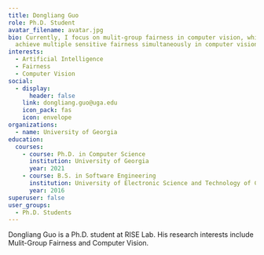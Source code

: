 ```yaml
---
title: Dongliang Guo
role: Ph.D. Student
avatar_filename: avatar.jpg
bio: Currently, I focus on mulit-group fairness in computer vision, which is
  achieve multiple sensitive fairness simultaneously in computer vision.
interests:
  - Artificial Intelligence
  - Fairness
  - Computer Vision
social:
  - display:
      header: false
    link: dongliang.guo@uga.edu
    icon_pack: fas
    icon: envelope
organizations:
  - name: University of Georgia
education:
  courses:
    - course: Ph.D. in Computer Science
      institution: University of Georgia
      year: 2021
    - course: B.S. in Software Engineering
      institution: University of Electronic Science and Technology of China
      year: 2016
superuser: false
user_groups:
  - Ph.D. Students
---
```

Dongliang Guo is a Ph.D. student at RISE Lab.  His research interests include Mulit-Group Fairness and Computer Vision.